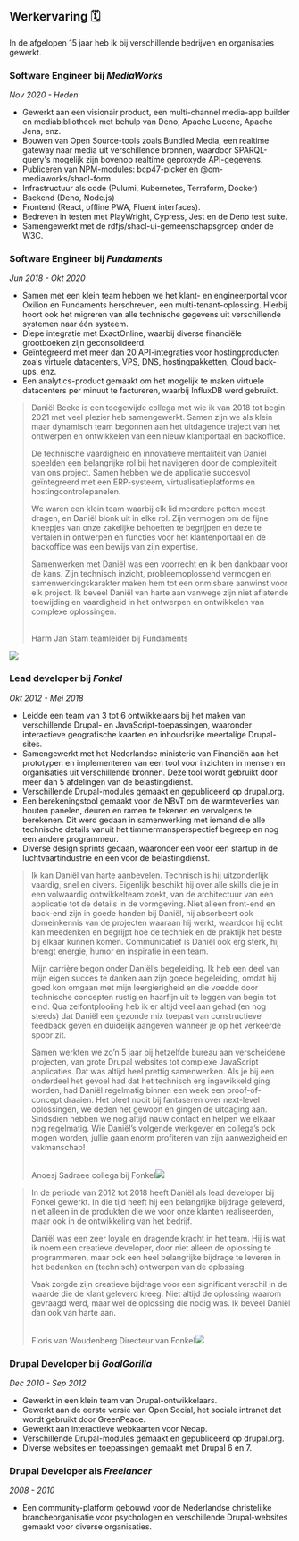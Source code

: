Werkervaring 🗓️
---------------

In de afgelopen 15 jaar heb ik bij verschillende bedrijven en organisaties gewerkt.

<div class="timeline">

<div class="details"><div class="summary">

### Software Engineer bij _MediaWorks_

*Nov 2020 - Heden*

</div>

-   Gewerkt aan een visionair product, een multi-channel media-app builder en mediabibliotheek met behulp van Deno, Apache Lucene, Apache Jena, enz.
-   Bouwen van Open Source-tools zoals Bundled Media, een realtime gateway naar media uit verschillende bronnen, waardoor SPARQL-query's mogelijk zijn bovenop realtime geproxyde API-gegevens.
-   Publiceren van NPM-modules: bcp47-picker en @om-mediaworks/shacl-form.
-   Infrastructuur als code (Pulumi, Kubernetes, Terraform, Docker)
-   Backend (Deno, Node.js)
-   Frontend (React, offline PWA, Fluent interfaces).
-   Bedreven in testen met PlayWright, Cypress, Jest en de Deno test suite.
-   Samengewerkt met de rdfjs/shacl-ui-gemeenschapsgroep onder de W3C.

</div>
<div class="details"><div class="summary">

### Software Engineer bij _Fundaments_

*Jun 2018 - Okt 2020*

</div>

-   Samen met een klein team hebben we het klant- en engineerportal voor Oxilion en Fundaments herschreven, een multi-tenant-oplossing. Hierbij hoort ook het migreren van alle technische gegevens uit verschillende systemen naar één systeem.
-   Diepe integratie met ExactOnline, waarbij diverse financiële grootboeken zijn geconsolideerd.
-   Geïntegreerd met meer dan 20 API-integraties voor hostingproducten zoals virtuele datacenters, VPS, DNS, hostingpakketten, Cloud back-ups, enz.
-   Een analytics-product gemaakt om het mogelijk te maken virtuele datacenters per minuut te factureren, waarbij InfluxDB werd gebruikt.

> Daniël Beeke is een toegewijde collega met wie ik van 2018 tot begin 2021 met veel plezier heb samengewerkt. Samen zijn we als klein maar dynamisch team begonnen aan het uitdagende traject van het ontwerpen en ontwikkelen van een nieuw klantportaal en backoffice.
>
> De technische vaardigheid en innovatieve mentaliteit van Daniël speelden een belangrijke rol bij het navigeren door de complexiteit van ons project. Samen hebben we de applicatie succesvol geïntegreerd met een ERP-systeem, virtualisatieplatforms en hostingcontrolepanelen.
>
> We waren een klein team waarbij elk lid meerdere petten moest dragen, en Daniël blonk uit in elke rol. Zijn vermogen om de fijne kneepjes van onze zakelijke behoeften te begrijpen en deze te vertalen in ontwerpen en functies voor het klantenportaal en de backoffice was een bewijs van zijn expertise.
>
> Samenwerken met Daniël was een voorrecht en ik ben dankbaar voor de kans. Zijn technisch inzicht, probleemoplossend vermogen en samenwerkingskarakter maken hem tot een onmisbare aanwinst voor elk project. Ik beveel Daniël van harte aan vanwege zijn niet aflatende toewijding en vaardigheid in het ontwerpen en ontwikkelen van complexe oplossingen.
>
> <br /><span class="signer"><span class="company-person">Harm Jan Stam</span><span class="company-role"> teamleider bij Fundaments</span>
<img src="/harmjan.jpeg" />
</span>

</div>
<div class="details"><div class="summary">

### Lead developer bij _Fonkel_

*Okt 2012 - Mei 2018*

</div>

-   Leidde een team van 3 tot 6 ontwikkelaars bij het maken van verschillende Drupal- en JavaScript-toepassingen, waaronder interactieve geografische kaarten en inhoudsrijke meertalige Drupal-sites.
-   Samengewerkt met het Nederlandse ministerie van Financiën aan het prototypen en implementeren van een tool voor inzichten in mensen en organisaties uit verschillende bronnen. Deze tool wordt gebruikt door meer dan 5 afdelingen van de belastingdienst.
-   Verschillende Drupal-modules gemaakt en gepubliceerd op drupal.org.
-   Een berekeningstool gemaakt voor de NBvT om de warmteverlies van houten panelen, deuren en ramen te tekenen en vervolgens te berekenen. Dit werd gedaan in samenwerking met iemand die alle technische details vanuit het timmermansperspectief begreep en nog een andere programmeur.
-   Diverse design sprints gedaan, waaronder een voor een startup in de luchtvaartindustrie en een voor de belastingdienst.

> Ik kan Daniël van harte aanbevelen. Technisch is hij uitzonderlijk vaardig, snel en divers. Eigenlijk beschikt hij over alle skills die je in een volwaardig ontwikkelteam zoekt, van de architectuur van een applicatie tot de details in de vormgeving. Niet alleen front-end en back-end zijn in goede handen bij Daniël, hij absorbeert ook domeinkennis van de projecten waaraan hij werkt, waardoor hij echt kan meedenken en begrijpt hoe de techniek en de praktijk het beste bij elkaar kunnen komen. Communicatief is Daniël ook erg sterk, hij brengt energie, humor en inspiratie in een team.
>
> Mijn carrière begon onder Daniël’s begeleiding. Ik heb een deel van mijn eigen succes te danken aan zijn goede begeleiding, omdat hij goed kon omgaan met mijn leergierigheid en die voedde door technische concepten rustig en haarfijn uit te leggen van begin tot eind. Qua zelfontplooiing heb ik er altijd veel aan gehad (en nog steeds) dat Daniël een gezonde mix toepast van constructieve feedback geven en duidelijk aangeven wanneer je op het verkeerde spoor zit.
>
> Samen werkten we zo’n 5 jaar bij hetzelfde bureau aan verscheidene projecten, van grote Drupal websites tot complexe JavaScript applicaties. Dat was altijd heel prettig samenwerken. Als je bij een onderdeel het gevoel had dat het technisch erg ingewikkeld ging worden, had Daniël regelmatig binnen een week een proof-of-concept draaien. Het bleef nooit bij fantaseren over next-level oplossingen, we deden het gewoon en gingen de uitdaging aan. Sindsdien hebben we nog altijd nauw contact en helpen we elkaar nog regelmatig. Wie Daniël’s volgende werkgever en collega’s ook mogen worden, jullie gaan enorm profiteren van zijn aanwezigheid en vakmanschap!
>
> <br /><span class="signer"><span class="company-person">Anoesj Sadraee</span><span class="company-role"> collega bij Fonkel</span><img src="/anoesj.jpeg" /></span>

> In de periode van 2012 tot 2018 heeft Daniël als lead developer bij Fonkel gewerkt. In die tijd heeft hij een belangrijke bijdrage geleverd, niet alleen in de produkten die we voor onze klanten realiseerden, maar ook in de ontwikkeling van het bedrijf. 
> 
> Daniël was een zeer loyale en dragende kracht in het team. Hij is wat ik noem een creatieve developer, door niet alleen de oplossing te programmeren, maar ook een heel belangrijke bijdrage te leveren in het bedenken en (technisch) ontwerpen van de oplossing. 
> 
> Vaak zorgde zijn creatieve bijdrage voor een significant verschil in de waarde die de klant geleverd kreeg. Niet altijd de oplossing waarom gevraagd werd, maar wel de oplossing die nodig was. Ik beveel Daniël dan ook van harte aan.
>
> <br /><span class="signer"><span class="company-person">Floris van Woudenberg</span><span class="company-role"> Directeur van Fonkel</span><img src="/floris.jpeg" /></span>


</div>
<div class="details"><div class="summary">

### Drupal Developer bij _GoalGorilla_

*Dec 2010 - Sep 2012*

</div>

-   Gewerkt in een klein team van Drupal-ontwikkelaars.
-   Gewerkt aan de eerste versie van Open Social, het sociale intranet dat wordt gebruikt door GreenPeace.
-   Gewerkt aan interactieve webkaarten voor Nedap.
-   Verschillende Drupal-modules gemaakt en gepubliceerd op drupal.org.
-   Diverse websites en toepassingen gemaakt met Drupal 6 en 7.

</div>
<div class="details"><div class="summary">

### Drupal Developer als _Freelancer_

*2008 - 2010*

</div>

-   Een community-platform gebouwd voor de Nederlandse christelijke brancheorganisatie voor psychologen en verschillende Drupal-websites gemaakt voor diverse organisaties.

</div>

</div>
